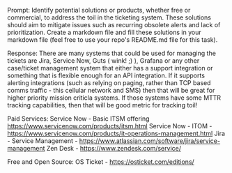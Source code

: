 Prompt: 
Identify potential solutions or products, whether free or commercial, to address the toil in the ticketing system. These solutions should aim to mitigate issues such as recurring obsolete alerts and lack of prioritization. Create a markdown file and fill these solutions in your markdown file (feel free to use your repo's README.md file for this task).

Response: 
There are many systems that could be used for managing the tickets are Jira, Service Now, Guts ( wink! ;) ), Grafana or any other case/ticket management system that either has a support integration or something that is flexible enough for an API integration. If it supports alerting integrations (such as relying on paging, rather than TCP based comms traffic - this cellular network and SMS) then that will be great for higher priority mission criticla systems. If those systems have some MTTR tracking capabilities, then that will be good metric for tracking toil! 

Paid Services:
Service Now - Basic ITSM offering https://www.servicenow.com/products/itsm.html
Service Now - ITOM - https://www.servicenow.com/products/it-operations-management.html
Jira - Service Management - https://www.atlassian.com/software/jira/service-management
Zen Desk - https://www.zendesk.com/service/

Free and Open Source: 
OS Ticket - https://osticket.com/editions/